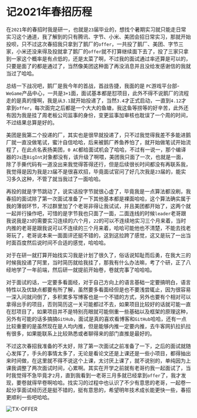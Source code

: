 # 记2021年春招历程
在`2021`年的春招时我是研一，也就是`23`届毕业的，想找个暑期实习就只能走日常实习这个通道，我了解到的只有腾讯、字节、小米、美团会招日常实习，那就开始投呗，只不过这次春招我只拿到了鹅厂的`offer`，一共投了鹅厂、美团、字节三家，小米还没来得及投就拿了鹅厂的`offer`就不打算继续面下去了，投了三家只拿到一家这个概率是有点低的，还是太菜了啊，不过我的面试通过率还算是可以的，只要是面了的都是通过了，当然像美团这种面了再没消息并且没给发感谢信的我就当过了哈哈。

总结一下战况吧，鹅厂是我今年的首战，首战告捷，我面的是 `PC`游戏平台部-`WeGame`产品中心，一共是`3+1`面，面试基本都是怼项目，此外不得不说鹅厂的流程走的是真的慢啊，我是从`3.1`就开始投递了，当然`3.4`才正式启动，一直到`4.12`才拿到`offer`，每次面完之后都是一个大大的鱼塘，我这鱼等捞等的好辛苦，此外还有因为我是挂了周老板公司监事的身份，变更监事加审核也耽误了一个周的时间，不过结果总算是好的。 

美团是我第二个投递的厂，其实也是很早就投递了，只不过我觉得我差不多能进鹅厂就一直没做笔试，蜜汁自信哈哈，后来被鹅厂养鱼养怕了，就开始做笔试开始流程了，在此点名表扬美团，`0 AC`都给面试机会了哈哈，不过有一说一，那个编译器的`Js`连`BigInt`对象都没有，该升级了啊喂，美团我只面了一次，也就是一面，除了手撕代码有一道没出来我觉得答得还行，但是后续很长时间都没有再联系我，我觉得是因为我是`23`届不是很喜欢招，毕竟面试官问了好几次我是`23`届的，能实习多久这种，不管了就当我过了一面哈哈。 

再投的就是字节跳动了，说实话投字节就很心虚了，毕竟我是一点算法都没刷，我春招的面试除了第一次面试准备了一下其他基本都是裸面哈哈，这个算法确实属于我的薄弱环节，不过群里加了个老哥非得让我试试，并且美团都开始了，这两个就一起并行操作吧，可惜的是字节我也只面了一面，二面连线的时候`leader`老哥跟我说我是`23`的需要实习连续的六个月，`22`的可以不连续地实习三个月来着，当时内推的老哥是跟我说可以不连续的三个月来着，哈哈可能他也不清楚，不能去找老哥玩了，老哥说本来一面面评还挺不错的，这到这拉跨了感觉，这又是玩了一出当时面百度然后说时间不合适的感觉，哈哈哈。

对于在研一就打算开始找实习我是计划了很久了，俗话说知耻而后勇，在我大三的时候我投递了阿里，当时简历就给我挂了，那我有什么办法嘛，考了个研，正了八经地学了一年前端，然后研一就提前开始卷，卷就完事了哈哈哈。

对于面试的话，一定要多看面经，对于自己方向上的语言基础一定要搞明白，语言特性以及优缺点都要有所了解，虽然要多看面经但是也不要浅尝辄止，因为很容易一深入问就问倒了，多积累多写博客也是一个不错的方式，另外也要有个相对可以拿得出手的项目，否则简历这一关可能都过不去，如果项目比较好的话就可能一直在怼项目了，如果项目并不是特别亮眼就可能侧重一些基础以及框架的原理这种，另外有可能的话多搞搞`GitHub`，面试是真的喜欢看博客和`GitHub`哈哈，还有一点比较重要的是虽然现在是人均内推，但是能够内推一定要内推，去牛客网扒拉扒拉有很多，如果能联系上比较熟悉或者聊得来的部门直推是最好的。

不过这次春招我准备的不太好，除了第一次面试之前准备了一下，之后的面试就随心发挥了，手头的事情太多了，无论是看论文还是上课还是一些小项目，都得抽出来时间做，在这里就不得不说这个上课，太讨厌上课了，就不说别的，单纯因为上课我调整了两次面试时间，心累啊。其实在开学之前就有老哥约我一起面试了，当时我觉得不急毕竟才`2`月，直到我看到一老哥三月多就已经拿到`offer`了，我才发现，要卷就得早卷啊哈哈。找实习的过程中也认识了不少有意思的老哥，一起卷一起分享面试经历还是挺不错的，挺有意思的，希望明年技术成长能更快一些，春招更顺利一些吧哈哈。

![TX-OFFER](https://cdn.jsdelivr.net/gh/WindrunnerMax/EveryDay@gh-pages/Picture/tx-offer.png)